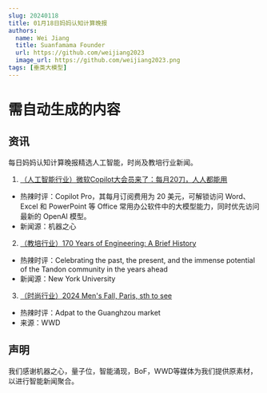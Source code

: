 ```yaml
---
slug: 20240118
title: 01月18日妈妈认知计算晚报
authors:
  name: Wei Jiang
  title: Suanfamama Founder
  url: https://github.com/weijiang2023
  image_url: https://github.com/weijiang2023.png
tags: [垂类大模型]
---
```


# 需自动生成的内容
## 资讯
每日妈妈认知计算晚报精选人工智能，时尚及教培行业新闻。

1. [（人工智能行业）微软Copilot大会员来了：每月20刀，人人都能用](https://mp.weixin.qq.com/s/Fbw1hOh86sFdXmwFi60OYw)
* 热辣时评：Copilot Pro，其每月订阅费用为 20 美元，可解锁访问 Word、Excel 和 PowerPoint 等 Office 常用办公软件中的大模型能力，同时优先访问最新的 OpenAI 模型。
* 新闻源：机器之心

2. [（教培行业）170 Years of Engineering: A Brief History](https://engineering.nyu.edu/170-years-of-engineering)
* 热辣时评：Celebrating the past, the present, and the immense potential of the Tandon community in the years ahead
* 新闻源：New York University

3. [（时尚行业）2024 Men's Fall, Paris, sth to see](https://wwd.com/runway/mens-fall-2024/paris/)
* 热辣时评：Adpat to the Guanghzou market
* 来源：WWD

## 声明

我们感谢机器之心，量子位，智能涌现，BoF，WWD等媒体为我们提供原素材，以进行智能新闻聚合。